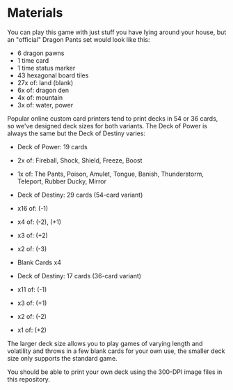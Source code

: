 # Materials

You can play this game with just stuff you have lying around your house, but an "official" Dragon Pants set would
look like this:

- 6 dragon pawns
- 1 time card
- 1 time status marker
- 43 hexagonal board tiles
 - 27x of: land (blank)
 - 6x of: dragon den
 - 4x of: mountain
 - 3x of: water, power

Popular online custom card printers tend to print decks in 54 or 36 cards, so we've designed deck sizes for both variants.
The Deck of Power is always the same but the Deck of Destiny varies:

- Deck of Power: 19 cards
 - 2x of: Fireball, Shock, Shield, Freeze, Boost
 - 1x of: The Pants, Poison, Amulet, Tongue, Banish, Thunderstorm, Teleport, Rubber Ducky, Mirror
 
- Deck of Destiny: 29 cards (54-card variant)
 - x16 of: (-1)
 - x4 of: (-2), (+1)
 - x3 of: (+2)
 - x2 of: (-3)
 - Blank Cards x4

- Deck of Destiny: 17 cards (36-card variant)
 - x11 of: (-1)
 - x3 of: (+1)
 - x2 of: (-2)
 - x1 of: (+2)
 
 The larger deck size allows you to play games of varying length and volatility and throws in a few blank cards for your own use, the smaller deck size only supports the standard game.
 
 You should be able to print your own deck using the 300-DPI image files in this repository.